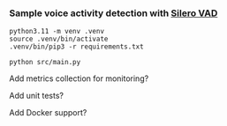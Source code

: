 ### Sample voice activity detection with [Silero VAD](https://github.com/snakers4/silero-vad)

```
python3.11 -m venv .venv
source .venv/bin/activate
.venv/bin/pip3 -r requirements.txt

python src/main.py
```


Add metrics collection for monitoring?

Add unit tests?

Add Docker support?